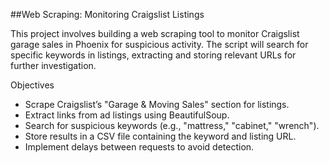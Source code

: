 ##Web Scraping: Monitoring Craigslist Listings

This project involves building a web scraping tool to monitor Craigslist garage sales in Phoenix for suspicious activity. The script will search for specific keywords in listings, extracting and storing relevant URLs for further investigation.

Objectives
- Scrape Craigslist’s "Garage & Moving Sales" section for listings.
- Extract links from ad listings using BeautifulSoup.
- Search for suspicious keywords (e.g., "mattress," "cabinet," "wrench").
- Store results in a CSV file containing the keyword and listing URL.
- Implement delays between requests to avoid detection.
